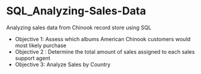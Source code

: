 # SQL_Analyzing-Sales-Data
Analyzing sales data from Chinook record store using SQL
- Objective 1: Assess which albums American Chinook customers would most likely purchase
- Objective 2 : Determine the total amount of sales assigned to each sales support agent
- Objective 3: Analyze Sales by Country
